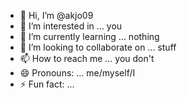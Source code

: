 - 👋 Hi, I’m @akjo09
- 👀 I’m interested in ... you
- 🌱 I’m currently learning ... nothing
- 💞️ I’m looking to collaborate on ...  stuff
- 📫 How to reach me ... you don't
- 😄 Pronouns: ... me/myself/I
- ⚡ Fun fact: ...

<!---
akjo09/akjo09 is a ✨ special ✨ repository because its `README.md` (this file) appears on your GitHub profile.
You can click the Preview link to take a look at your changes.
--->
